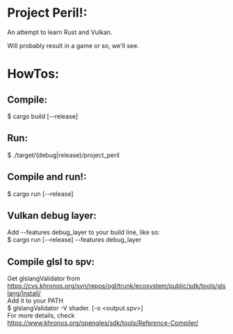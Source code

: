 Project Peril!:
===============
An attempt to learn Rust and Vulkan.

Will probably result in a game or so, we'll see.

HowTos:
=======
## Compile:
$ cargo build [--release]

## Run:
$ ./target/(debug|release)/project\_peril

## Compile and run!:
$ cargo run [--release]

## Vulkan debug layer:
Add --features debug\_layer to your build line, like so:  
$ cargo run [--release] --features debug\_layer

## Compile glsl to spv:
Get glslangValidator from https://cvs.khronos.org/svn/repos/ogl/trunk/ecosystem/public/sdk/tools/glslang/Install/  
Add it to your PATH  
$ glslangValidator -V shader.<stage> [-o <output.spv>]  
For more details, check https://www.khronos.org/opengles/sdk/tools/Reference-Compiler/
